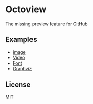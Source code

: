 # Octoview

The missing preview feature for GitHub

## Examples

* [image](https://github.com/github/ghfw-build-extra/blob/master/installer/gitsmall.bmp)
* [Video](https://github.com/bower-media-samples/big-buck-bunny-1080p-60fps-30s/blob/master/video.mp4)
* [Font](https://github.com/google/fonts/blob/master/ofl/inconsolata/Inconsolata-Regular.ttf)
* [Graphviz](https://github.com/mdaines/viz.js/blob/master/tests/graphs/subgraphs.dot)

## License

MIT
